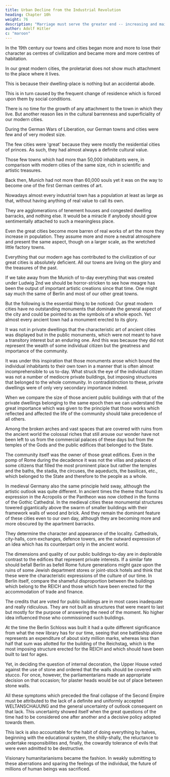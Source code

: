 ```yaml
---
title: Urban Decline from the Industrial Revolution
heading: Chapter 10h
weight: 76
description: "Marriage must serve the greater end -- increasing and maintaining the human species and the race"
author: Adolf Hitler
c: "maroon"
---
```




In the 19th century our towns and cities began more and more to lose their character as centres of civilization and became more and more centres of habitation.

In our great modern cities, the proletariat does not show much attachment to the place where it lives.

This is because their dwelling-place is nothing but an accidental abode.

This is in turn caused by the frequent change of residence which is forced upon them by social conditions. 

There is no time for the growth of any attachment to the town in which they live. But another reason lies in the cultural barrenness and
superficiality of our modern cities. 

During the German Wars of Liberation, our German towns and cities were few and of very modest size.

The few cities were 'great' because they were mostly the residential cities of princes. As such, they had almost always a definite cultural value. 

Those few towns which had more than 50,000 inhabitants were, in comparison with modern cities of the same size, rich in scientific and artistic treasures. 

Back then, Munich had not more than 60,000 souls yet it was on the way to become one of the first German centres of art. 

Nowadays almost every industrial town has a population at least as large as that, without having anything of real value to call its own.

They are agglomerations of tenement houses and congested dwelling barracks, and nothing else. It would be a miracle if anybody should
grow sentimentally attached to such a meaningless place. 

<!-- Nobody can grow attached to a place which offers only just as much or as little as any other place would offer, which
has no character of its own and where obviously pains have been taken to avoid
everything that might have any resemblance to an artistic appearance.
But this is not all.  -->

Even the great cities become more barren of real works of art the more they increase in population. They assume more and more a neutral atmosphere and present the same aspect, though on a larger scale, as the wretched little factory towns.

Everything that our modern age has contributed to the civilization of our great cities is absolutely deficient. All our towns are living on the glory and the treasures of the past. 

If we take away from the Munich of to-day everything that was created under Ludwig 2nd we should be horror-stricken to see how meagre has been the output of important artistic creations since that time. One might say much the same of Berlin and most of our other great towns.

But the following is the essential thing to be noticed: Our great modern cities have no outstanding monuments that dominate the general aspect of the city and could be pointed to as the symbols of a whole epoch. Yet almost every ancient town had a
monument erected to its glory. 

It was not in private dwellings that the characteristic art of ancient cities was displayed but in the public monuments, which were not meant to have a transitory interest but an enduring one. And this was because they did not represent the wealth of some individual citizen but the greatness and importance of the community. 

It was under this inspiration that those monuments arose which bound the individual inhabitants to their own town in a manner that is often almost incomprehensible to us to-day. What struck the eye of the individual citizen was not a number of mediocre private buildings, but imposing structures that belonged to the whole community. In contradistinction to these, private dwellings were of only very
secondary importance indeed.

When we compare the size of those ancient public buildings with that of the private dwellings belonging to the same epoch then we can understand the great importance which was given to the principle that those works which reflected and affected the life
of the community should take precedence of all others.

Among the broken arches and vast spaces that are covered with ruins from the ancient world the colossal riches that still arouse our wonder have not been left to us from the commercial palaces of these days but from the temples of the Gods and the public
edifices that belonged to the State. 

The community itself was the owner of those great edifices. Even in the pomp of Rome during the decadence it was not the villas and
palaces of some citizens that filled the most prominent place but rather the temples and
the baths, the stadia, the circuses, the aqueducts, the basilicas, etc., which belonged to
the State and therefore to the people as a whole.

In medieval Germany also the same principle held sway, although the artistic outlook was quite different. In ancient times the theme that found its expression in the Acropolis or the Pantheon was now clothed in the forms of the Gothic Cathedral. In the
medieval cities these monumental structures towered gigantically above the swarm of
smaller buildings with their framework walls of wood and brick. And they remain the
dominant feature of these cities even to our own day, although they are becoming more
and more obscured by the apartment barracks. 

They determine the character and  appearance of the locality. Cathedrals, city-halls, corn exchanges, defence towers, are the outward expression of an idea which has its counterpart only in the ancient world. 

The dimensions and quality of our public buildings to-day are in deplorable contrast to the edifices that represent private interests. If a similar fate should befall Berlin as befell Rome future generations might gaze upon the ruins of some Jewish department stores or joint-stock hotels and think that these were the characteristic expressions of the culture of our time. In Berlin itself, compare the shameful disproportion between the buildings which belong to the REICH and those which have been erected for the
accommodation of trade and finance.

The credits that are voted for public buildings are in most cases inadequate and really ridiculous. They are not built as structures that were meant to last but mostly for the purpose of answering the need of the moment. No higher idea influenced those who
commissioned such buildings. 

At the time the Berlin Schloss was built it had a quite different significance from what the new library has for our time, seeing that one
battleship alone represents an expenditure of about sixty million marks, whereas less than half that sum was allotted for the building of the Reichstag, which is the most imposing structure erected for the REICH and which should have been built to last for ages. 

Yet, in deciding the question of internal decoration, the Upper House voted against the use of stone and ordered that the walls should be covered with stucco. For once, however, the parliamentarians made an appropriate decision on that occasion; for
plaster heads would be out of place between stone walls.

<!-- The community as such is not the dominant characteristic of our contemporary cities, and therefore it is not to be wondered at if the community does not find itself architecturally represented. Thus we must eventually arrive at a veritable civic desert
which will at last be reflected in the total indifference of the individual citizen towards
his own country.

This is also a sign of our cultural decay and general break-up. Our era is entirely preoccupied with little things which are to no purpose, or rather it is entirely preoccupied in the service of money. 

Therefore it is not to be wondered at if, with the
worship of such an idol, the sense of heroism should entirely disappear. But the present
is only reaping what the past has sown. -->

All these symptoms which preceded the final collapse of the Second Empire must be attributed to the lack of a definite and uniformly accepted WELTANSCHAUUNG and the general uncertainty of outlook consequent on that lack. This uncertainty showed itself when the great questions of the time had to be considered one after another and a decisive policy adopted towards them. 

This lack is also accountable for the habit of doing everything by halves, beginning with the educational system, the shilly-shally,
the reluctance to undertake responsibilites and, finally, the cowardly tolerance of evils 
that were even admitted to be destructive. 

Visionary humanitarianisms became the fashion. In weakly submitting to these aberrations and sparing the feelings of the
individual, the future of millions of human beings was sacrificed.


